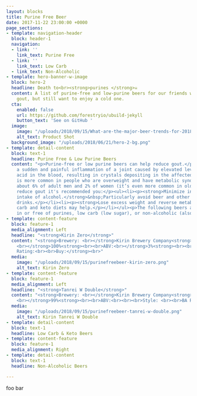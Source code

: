 ```yaml
---
layout: blocks
title: Purine Free Beer
date: 2017-11-22 23:00:00 +0000
page_sections:
- template: navigation-header
  block: header-1
  navigation:
  - link: ''
    link_text: Purine Free
  - link: ''
    link_text: Low Carb
  - link_text: Non-Alcoholic
- template: hero-banner-w-image
  block: hero-2
  headline: Death to<br><strong>purines </strong>☠️
  content: A list of purine-free and low-purine beers for our friends who suffer from
    gout, but still want to enjoy a cold one.
  cta:
    enabled: false
    url: https://github.com/forestryio/ubuild-jekyll
    button_text: 'See on GitHub '
  image:
    image: "/uploads/2018/09/15/What-are-the-major-beer-trends-for-2018_wrbm_large.jpg"
    alt_text: Product Shot
  background_image: "/uploads/2018/06/21/hero-2-bg.png"
- template: detail-content
  block: text-1
  headline: Purine Free & Low Purine Beers
  content: "<p>Purine-free or low purine beers can help reduce gout.</p><p>Gout is
    a sudden and painful inflammation of a joint caused by elevated levels of uric
    acid in the blood, resulting in crystals depositing in the affected joint.Gout
    is more common in people who are overweight and have metabolic syndrome, affecting
    about 6% of adult men and 2% of women (it’s even more common in older people).</p><p>To
    reduce gout it's recommended you:</p><ul><li><p><strong>Minimize intake of sugar</strong></p></li><li><p><strong>Reduce
    intake of alcohol.</strong>&nbsp;Particularly avoid beer and other high-carb alcoholic
    drinks.</p></li><li><p><strong>Lose excess weight and reverse metabolic syndrome</strong>.&nbsp;Low
    carb and keto diets may help.</p></li></ul><p>The following beers are either low
    in or free of purines, low carb (low sugar), or non-alcoholic (also reducing sugar).</p>"
- template: content-feature
  block: feature-1
  media_alignment: Left
  headline: "<strong>Kirin Zero</strong>"
  content: "<strong>Brewery: <br></strong>Kirin Brewery Company<strong><br><br>% Purine-free:
    <br></strong>100%<strong><br><br>ABV:<br></strong>3%<strong><br><br>Style: <br><br>BA
    Rating:<br><br>Buy:</strong><br>"
  media:
    image: "/uploads/2018/09/15/purinefreebeer-kirin-zero.png"
    alt_text: Kirin Zero
- template: content-feature
  block: feature-1
  media_alignment: Left
  headline: "<strong>Tanrei W Double</strong>"
  content: "<strong>Brewery: <br></strong>Kirin Brewery Company<strong><br><br>% Purine-free:
    <br></strong>99%<strong><br><br>ABV:<br><br><br>Style: <br><br>BA Rating:<br></strong>2/5<strong><br><br>Buy:</strong><br>"
  media:
    image: "/uploads/2018/09/15/purinefreebeer-tanrei-w-double.png"
    alt_text: Kirin Tanrei W Double
- template: detail-content
  block: text-1
  headline: Low Carb & Keto Beers
- template: content-feature
  block: feature-1
  media_alignment: Right
- template: detail-content
  block: text-1
  headline: Non-Alcoholic Beers

---
```

foo bar